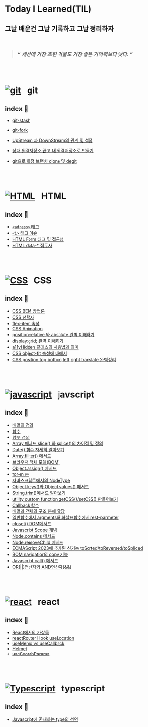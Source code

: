<h1>Today I Learned(TIL)</h1>

<h2>그날 배운건 그날 기록하고 그날 정리하자</h2>
 
 <br/>

> ### _“ 세상에 가장 흐린 먹물도 가장 좋은 기억력보다 낫다. ”_

<br/>
  <br />

# [![git](https://skillicons.dev/icons?i=git)](https://skillicons.dev) &nbsp; git

## index 💁

- [git-stash](https://github.com/suwan98/TIL-Today-I-Learned/blob/main/git/git-stash.md)
- [git-fork](./git/fork.md)
- [UpStream 과 DownStream의 관계 및 설정](./git/upstream-downstream.md)
- [상대 원격저장소 끊고 내 원격저장소로 만들기](./git/git-remote-and-clone.md)
- [git으로 특정 브랜치 clone 및 degit](./git/git-clone-branch.md)

  <br/>
  <br />

# [![HTML](https://skillicons.dev/icons?i=html)](https://skillicons.dev) &nbsp; HTML

## index 💁

- [`<adress>` 태그](https://github.com/suwan98/TIL-Today-I-Learned/blob/main/html/adress-tag.md)
- [ `<i>` 태그 이슈](https://github.com/suwan98/TIL-Today-I-Learned/blob/main/html/i-tag-issue.md)
- [HTML Form 태그 및 접근성](./html/html-form.md)
- [HTML data-\* 접두사](./html/data.md)

<br />
<br />

# [![CSS](https://skillicons.dev/icons?i=css)](https://skillicons.dev) &nbsp; CSS

## index 💁

- [CSS BEM 방법론](https://github.com/suwan98/TIL-Today-I-Learned/blob/main/css/CSS-BEM-Naming.md)
- [CSS 선택자](./css/css-selector.md)
- [flex-item 속성](./css/flex-item.md)
- [CSS Animation](./css/animation.md)
- [position:relative 와 absolute 완벽 이해하기](./css/position.md)
- [display:grid; 완벽 이해하기](./css/grid.md)
- [a11yHidden 클래스의 사용법과 의미](./css/a11yHidden.md)
- [CSS object-fit 속성에 대해서](./css/object-fit.md)
- [CSS position top,bottom,left,right translate 완벽정리](./css/CSS-top-right-left-bottom.md)

<br />
<br />

# [![javascript](https://skillicons.dev/icons?i=js)](https://skillicons.dev) &nbsp; javscript

## index 💁

- [배열의 정의](https://github.com/suwan98/TIL-Today-I-Learned/blob/main/javascript/array.md)
- [함수](https://github.com/suwan98/TIL-Today-I-Learned/blob/main/javascript/function.md)
- [함수 정의](https://github.com/suwan98/TIL-Today-I-Learned/blob/main/javascript/function-definition.md)
- [Array 메서드 slice() 와 splice()의 차이점 및 정의](./javascript/array2.md)
- [Date() 함수 자세히 알아보기](./javascript/Date.md)
- [Array.fillter() 메서드](./javascript/array-filter.md)
- [브라우저 객체 모델(BOM)](./javascript/BOM.md)
- [Object.assign() 메서드](./javascript/Object.assign.md)
- [for-in 문](./javascript/for-in.md)
- [자바스크립트에서의 NodeType](./javascript/node-type.md)
- [Object.keys()와 Object.values() 메서드](./javascript/Object-keys.md)
- [String.trim()메서드 알아보기](./javascript/String-trim.md)
- [utility custom function getCSS()/setCSS() 만들어보기](./javascript/getCSS_setCSS.md)
- [Callback 함수](./javascript/callback-function.md)
- [배열과 객체의 구조 분해 할당](./javascript/destructuring-assignment.md)
- [일반함수에서 argments와 화살표함수에서 rest-parmeter](./javascript/argments.md)
- [closet() DOM메서드](./javascript/closest.md)
- [Javascript Scope 개념](./javascript/scope.md)
- [Node.contains 메서드](<./javascript/Node.contains().md>)
- [Node.removeChild 메서드](./javascript/Node.removeChild.md)
- [ECMAScript 2023에 추가된 신기능 toSorted/toReversed/toSpliced](./javascript/toSorted_toReversed_toSpliced.md)
- [BOM navigatior의 copy 기능](./javascript/Object.prototype.toString.md)
- [Javascript call() 메서드](./javascript/call.md)
- [OR(||)연산자와 AND연산자(&&)](./javascript/AND_OR.md)

<br />
<br />

# [![react](https://skillicons.dev/icons?i=react)](https://skillicons.dev) &nbsp; react

## index 💁

- [React에서의 가상돔](./react/virtualDOM.md)
- [reactRouter Hook useLocation](./react/useLocation.md)
- [useMemo vs useCallback](./react/useMemo-useCallback.md)
- [Helmet](./react/Helmet.md)
- [useSearchParams](./react/useSearchParams.md)

<br />
<br />

# [![Typescript](https://skillicons.dev/icons?i=ts)](https://skillicons.dev) &nbsp; typescript

## index 💁

- [Javascript에 존재하는 type의 선언](./typescript/javascript_type.md)
